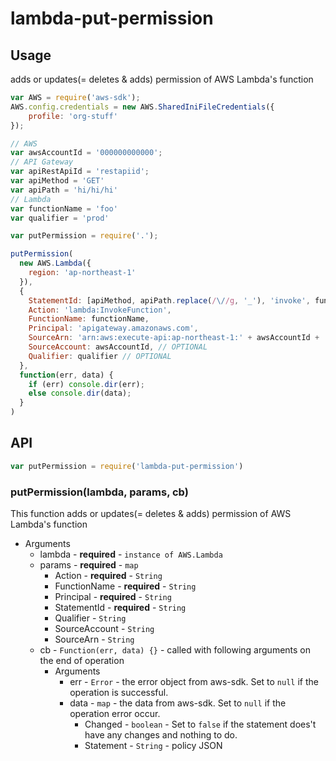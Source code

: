 # lambda-put-permission

## Usage

adds or updates(= deletes & adds) permission of AWS Lambda's function

```javascript
var AWS = require('aws-sdk');
AWS.config.credentials = new AWS.SharedIniFileCredentials({
    profile: 'org-stuff'
});

// AWS
var awsAccountId = '000000000000';
// API Gateway
var apiRestApiId = 'restapiid';
var apiMethod = 'GET'
var apiPath = 'hi/hi/hi'
// Lambda
var functionName = 'foo'
var qualifier = 'prod'

var putPermission = require('.');

putPermission(
  new AWS.Lambda({
    region: 'ap-northeast-1'
  }),
  {
    StatementId: [apiMethod, apiPath.replace(/\//g, '_'), 'invoke', functionName, qualifier].join('-'),
    Action: 'lambda:InvokeFunction',
    FunctionName: functionName,
    Principal: 'apigateway.amazonaws.com',
    SourceArn: 'arn:aws:execute-api:ap-northeast-1:' + awsAccountId + ':' + apiRestApiId + '/*/' + apiMethod + '/' + apiPath, // OPTIONAL
    SourceAccount: awsAccountId, // OPTIONAL
    Qualifier: qualifier // OPTIONAL
  },
  function(err, data) {
    if (err) console.dir(err);
    else console.dir(data);
  }
)
```

## API

```javascript
var putPermission = require('lambda-put-permission')
```

### putPermission(lambda, params, cb)

This function adds or updates(= deletes & adds) permission of AWS Lambda's function

- Arguments
  - lambda - **required** - `instance of AWS.Lambda`
  - params - **required** - `map`
    - Action - **required** - `String`
    - FunctionName - **required** - `String`
    - Principal - **required** - `String`
    - StatementId - **required** - `String`
    - Qualifier - `String`
    - SourceAccount - `String`
    - SourceArn - `String`
  - cb - `Function(err, data) {}` - called with following arguments on the end of operation
    - Arguments
      - err - `Error` - the error object from aws-sdk. Set to `null` if the operation is successful.
      - data - `map` - the data from aws-sdk. Set to `null` if the operation error occur.
        - Changed - `boolean` - Set to `false` if the statement does't have any changes and nothing to do.
        - Statement - `String` - policy JSON
